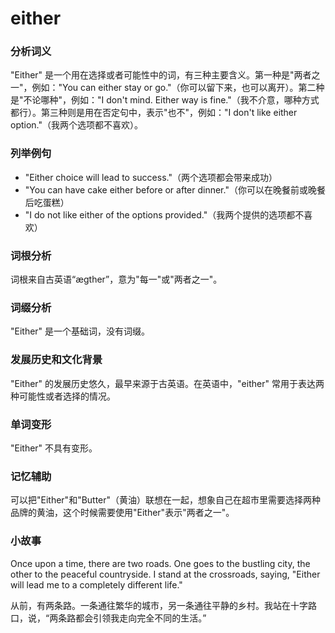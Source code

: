 # either

### 分析词义

  

"Either" 是一个用在选择或者可能性中的词，有三种主要含义。第一种是"两者之一"，例如："You can either stay or go."（你可以留下来，也可以离开）。第二种是"不论哪种"，例如："I don't mind. Either way is fine."（我不介意，哪种方式都行）。第三种则是用在否定句中，表示"也不"，例如："I don't like either option."（我两个选项都不喜欢）。

  

### 列举例句

  

*   "Either choice will lead to success."（两个选项都会带来成功）
*   "You can have cake either before or after dinner."（你可以在晚餐前或晚餐后吃蛋糕）
*   "I do not like either of the options provided."（我两个提供的选项都不喜欢）

  

### 词根分析

  

词根来自古英语“ægther”，意为"每一"或"两者之一"。

  

### 词缀分析

  

"Either" 是一个基础词，没有词缀。

  

### 发展历史和文化背景

  

"Either" 的发展历史悠久，最早来源于古英语。在英语中，"either" 常用于表达两种可能性或者选择的情况。

  

### 单词变形

  

"Either" 不具有变形。

  

### 记忆辅助

  

可以把"Either"和"Butter"（黄油）联想在一起，想象自己在超市里需要选择两种品牌的黄油，这个时候需要使用"Either"表示"两者之一"。

  

### 小故事

  

Once upon a time, there are two roads. One goes to the bustling city, the other to the peaceful countryside. I stand at the crossroads, saying, "Either will lead me to a completely different life."

  

从前，有两条路。一条通往繁华的城市，另一条通往平静的乡村。我站在十字路口，说，“两条路都会引领我走向完全不同的生活。”
